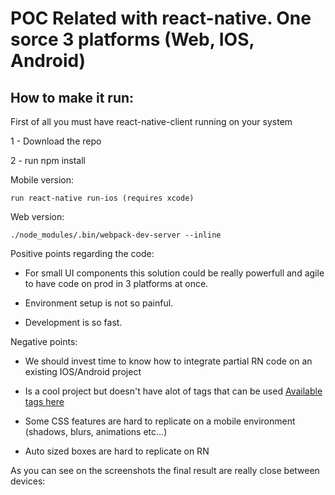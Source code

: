 # POC Related with react-native. One sorce 3 platforms (Web, IOS, Android)

## How to make it run:

First of all you must have react-native-client running on your system

1 - Download the repo

2 - run npm install

Mobile version:
```
run react-native run-ios (requires xcode)
```

Web version:
```
./node_modules/.bin/webpack-dev-server --inline
```

Positive points regarding the code:

- For small UI components this solution could be really powerfull and agile to have code on prod in 3 platforms at once.

- Environment setup is not so painful.

- Development is so fast.

Negative points:

- We should invest time to know how to integrate partial RN code on an existing IOS/Android project

- Is a cool project but doesn't have alot of tags that can be used [Available tags here](https://necolas.github.io/react-native-web/storybook/)

- Some CSS features are hard to replicate on a mobile environment (shadows, blurs, animations etc...)

- Auto sized boxes are hard to replicate on RN


As you can see on the screenshots the final result are really close between devices:

